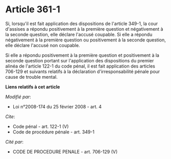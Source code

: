 # Article 361-1

Si, lorsqu'il est fait application des dispositions de l'article 349-1, la cour d'assises a répondu positivement à la
première question et négativement à la seconde question, elle déclare l'accusé coupable. Si elle a répondu négativement à la
première question ou positivement à la seconde question, elle déclare l'accusé non coupable. 

Si elle a répondu positivement à la première question et positivement à la seconde question portant sur l'application des
dispositions du premier alinéa de l'article 122-1 du code pénal, il est fait application des articles 706-129 et suivants
relatifs à la déclaration d'irresponsabilité pénale pour cause de trouble mental.

**Liens relatifs à cet article**

_Modifié par_:

  - Loi n°2008-174 du 25 février 2008 - art. 4

_Cite_:

  - Code pénal - art. 122-1 (V)
  - Code de procédure pénale - art. 349-1

_Cité par_:

  - CODE DE PROCEDURE PENALE - art. 706-129 (V)
